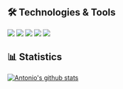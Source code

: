 ## 🛠️ Technologies & Tools
![](https://img.shields.io/badge/Code-JavaScript-informational?style=flat&color=informational&logo=javascript)
![](https://img.shields.io/badge/Code-React-informational?style=flat&color=informational&logo=react)
![](https://img.shields.io/badge/Code-Vue-informational?style=flat&color=informational&logo=vue.js)
![](https://img.shields.io/badge/Code-Next-informational?style=flat&color=informational&logo=next.js)
![](https://img.shields.io/badge/Code-Gsap-informational?style=flat&color=informational&logo=gsap.js)

## 📊 Statistics
[![Antonio's github stats](https://github-readme-stats.vercel.app/api?username=imberZsk&theme=dark&count_private=true)](https://github.com/anuraghazra/github-readme-stats)
